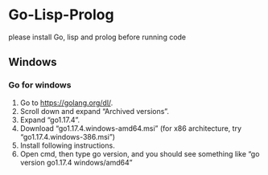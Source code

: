 # Go-Lisp-Prolog
please install Go, lisp and prolog before running code
## Windows
### Go for windows
1. Go to https://golang.org/dl/.
2. Scroll down and expand “Archived versions”.
3. Expand “go1.17.4”.
4. Download “go1.17.4.windows-amd64.msi” (for x86 architecture, try “go1.17.4.windows-386.msi”)
5. Install following instructions.
6. Open cmd, then type go version, and you should see something like “go version go1.17.4 windows/amd64”
